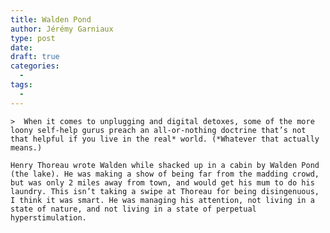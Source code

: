 ```yaml
---
title: Walden Pond
author: Jérémy Garniaux
type: post
date: 
draft: true
categories:
  - 
tags:
  - 
---
```


    >  When it comes to unplugging and digital detoxes, some of the more loony self-help gurus preach an all-or-nothing doctrine that’s not that helpful if you live in the real* world. (*Whatever that actually means.)
    
    Henry Thoreau wrote Walden while shacked up in a cabin by Walden Pond (the lake). He was making a show of being far from the madding crowd, but was only 2 miles away from town, and would get his mum to do his laundry. This isn’t taking a swipe at Thoreau for being disingenuous, I think it was smart. He was managing his attention, not living in a state of nature, and not living in a state of perpetual hyperstimulation.